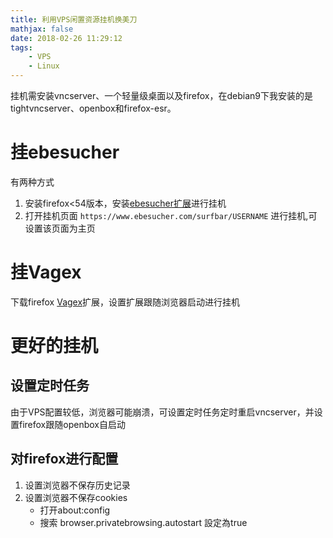 ```yaml
---
title: 利用VPS闲置资源挂机换美刀
mathjax: false
date: 2018-02-26 11:29:12
tags:
    - VPS
    - Linux
---
```


挂机需安装vncserver、一个轻量级桌面以及firefox，在debian9下我安装的是tightvncserver、openbox和firefox-esr。

# 挂ebesucher  
有两种方式
1. 安装firefox<54版本，安装[ebesucher扩展](https://www.ebesucher.com/data/firefoxaddon/latest.xpi )进行挂机
2. 打开挂机页面 `https://www.ebesucher.com/surfbar/USERNAME` 进行挂机,可设置该页面为主页

# 挂Vagex

下载firefox [Vagex](https://addons.mozilla.org/en-US/firefox/addon/vagex2/)扩展，设置扩展跟随浏览器启动进行挂机

# 更好的挂机  

## 设置定时任务  
由于VPS配置较低，浏览器可能崩溃，可设置定时任务定时重启vncserver，并设置firefox跟随openbox自启动

## 对firefox进行配置  

1. 设置浏览器不保存历史记录  
2. 设置浏览器不保存cookies  
    - 打开about:config 
    - 搜索 browser.privatebrowsing.autostart  設定為true 


  
